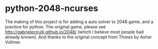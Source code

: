 python-2048-ncurses
===================
The making of this project is for adding a auto solver to 2048 game, and a practice for python.
The original game, please see http://gabrielecirulli.github.io/2048/ (which I believe most people had already known).
And thanks to the original concept from Threes by Asher Vollmer.

